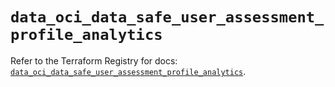 # `data_oci_data_safe_user_assessment_profile_analytics`

Refer to the Terraform Registry for docs: [`data_oci_data_safe_user_assessment_profile_analytics`](https://registry.terraform.io/providers/oracle/oci/7.19.0/docs/data-sources/data_safe_user_assessment_profile_analytics).

